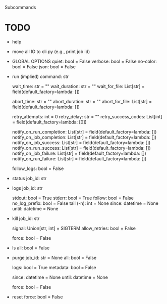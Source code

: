 Subcommands
# TODO
* help

* move all IO to cli.py (e.g., print job id)

* GLOBAL OPTIONS
    quiet: bool = False
    verbose: bool = False
    no-color: bool = False
    json: bool = False

* run (implied)
    command: str

    wait_time: str = ""
    wait_duration: str = ""
    wait_for_file: List[str] = field(default_factory=lambda: [])

    abort_time: str = ""
    abort_duration: str = ""
    abort_for_file: List[str] = field(default_factory=lambda: [])

    retry_attempts: int = 0
    retry_delay: str = ""
    retry_success_codes: List[int] = field(default_factory=lambda: [0])

    notify_on_run_completion: List[str] = field(default_factory=lambda: [])
    notify_on_job_completion: List[str] = field(default_factory=lambda: [])
    notify_on_job_success: List[str] = field(default_factory=lambda: [])
    notify_on_run_success: List[str] = field(default_factory=lambda: [])
    notify_on_job_failure: List[str] = field(default_factory=lambda: [])
    notify_on_run_failure: List[str] = field(default_factory=lambda: [])

    follow_logs: bool = False

* status
    job_id: str

* logs
    job_id: str

    stdout: bool = True
    stderr: bool = True
    follow: bool = False
    no_log_prefix: bool = False
    tail (-n): int = None
    since: datetime = None
    until: datetime = None

* kill
    job_id: str

    signal: Union[str, int] = SIGTERM
    allow_retries: bool = False

    force: bool = False

* ls
    all: bool = False

* purge
    job_id: str = None
    all: bool = False

    logs: bool = True
    metadata: bool = False

    since: datetime = None
    until: datetime = None

    force: bool = False

* reset
    force: bool = False